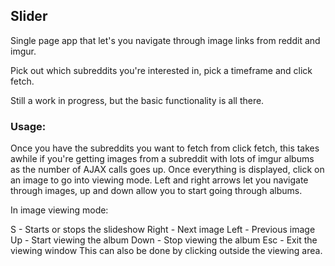 ## Slider

Single page app that let's you navigate through image links from reddit and imgur.

Pick out which subreddits you're interested in, pick a timeframe and click fetch.

Still a work in progress, but the basic functionality is all there.

### Usage:

Once you have the subreddits you want to fetch from click fetch, this takes awhile if you're getting images from a subreddit with lots of imgur albums as the number of AJAX calls goes up.  Once everything is displayed, click on an image to go into viewing mode. Left and right arrows let you navigate through images, up and down allow you to start going through albums.

In image viewing mode:

S - Starts or stops the slideshow
Right - Next image
Left - Previous image
Up - Start viewing the album
Down - Stop viewing the album
Esc - Exit the viewing window
This can also be done by clicking outside the viewing area.
